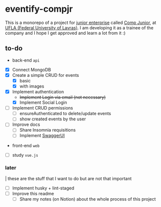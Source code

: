 # eventify-compjr

This is a monorepo of a project for [junior enterprise](https://juniorenterprises.eu/what-is-a-junior-enterprise/) called [Comp Junior](https://www.compjunior.com.br/), at [UFLA (Federal University of Lavras)](https://ufla.br/).
I am developing it as a trainee of the company and I hope I get approved and learn a lot from it :)

## to-do

- back-end `api`
- [x] Connect MongoDB
- [x] Create a simple CRUD for events
  - [x] basic
  - [x] with images
- [x] Implement authentication
  - ~~Implement Login via email (not necessary)~~
  - [x] Implement Social Login
- [ ] Implement CRUD permissions
  - [ ] ensureAuthenticated to delete/update events
  - [ ] show created events by the user
- [ ] Improve docs
  - [ ] Share Insomnia requisitions
  - [ ] Implement [SwaggerUI](https://swagger.io/tools/swagger-ui/)

- front-end `web`

- [ ] study `vue.js`

### later

| these are the stuff that I want to do but are not that important

- [ ] Implement husky + lint-staged
- [ ] Improve this readme
  - [ ] Share my notes (on Notion) about the whole process of this project
